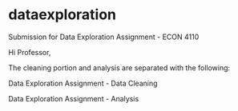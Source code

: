 # dataexploration
Submission for Data Exploration Assignment - ECON 4110

Hi Professor,

The cleaning portion and analysis are separated with the following:

Data Exploration Assignment - Data Cleaning

Data Exploration Assignment - Analysis
